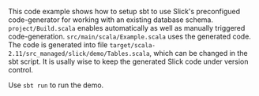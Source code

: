 This code example shows how to setup sbt to use Slick's preconfigued code-generator for working with an existing database schema. `project/Build.scala` enables automatically as well as manually triggered code-generation. `src/main/scala/Example.scala` uses the generated code. The code is generated into file `target/scala-2.11/src_managed/slick/demo/Tables.scala`, which can be changed in the sbt script. It is usally wise to keep the generated Slick code under version control.

Use `sbt run` to run the demo.
